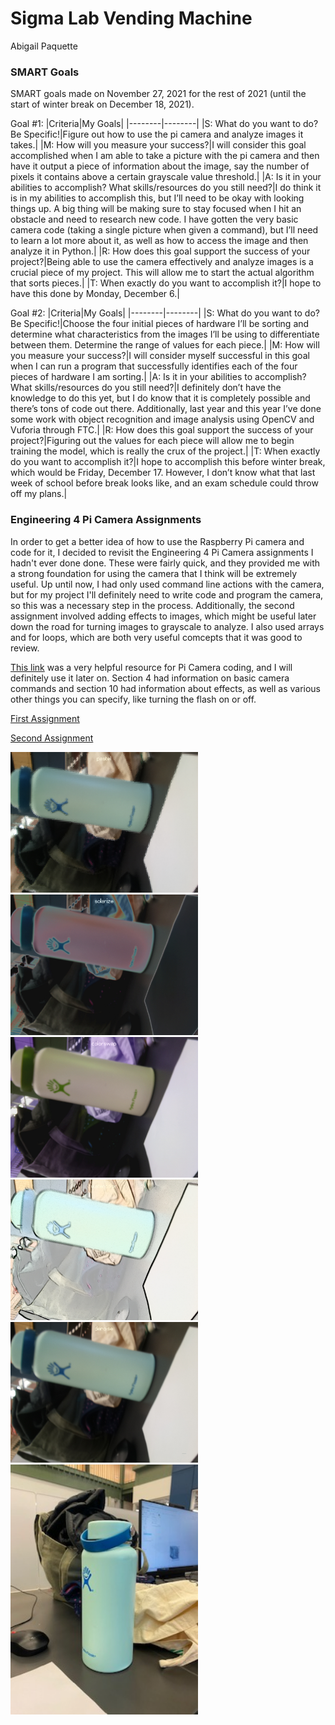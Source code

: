 # Sigma Lab Vending Machine
Abigail Paquette

### SMART Goals
SMART goals made on November 27, 2021 for the rest of 2021 (until the start of winter break on December 18, 2021).

Goal #1:
|Criteria|My Goals|
|--------|--------|
|S: What do you want to do? Be Specific!|Figure out how to use the pi camera and analyze images it takes.|
|M: How will you measure your success?|I will consider this goal accomplished when I am able to take a picture with the pi camera and then have it output a piece of information about the image, say the number of pixels it contains above a certain grayscale value threshold.|
|A: Is it in your abilities to accomplish? What skills/resources do you still need?|I do think it is in my abilities to accomplish this, but I’ll need to be okay with looking things up. A big thing will be making sure to stay focused when I hit an obstacle and need to research new code. I have gotten the very basic camera code (taking a single picture when given a command), but I’ll need to learn a lot more about it, as well as how to access the image and then analyze it in Python.|
|R: How does this goal support the success of your project?|Being able to use the camera effectively and analyze images is a crucial piece of my project. This will allow me to start the actual algorithm that sorts pieces.|
|T: When exactly do you want to accomplish it?|I hope to have this done by Monday, December 6.|

Goal #2:
|Criteria|My Goals|
|--------|--------|
|S: What do you want to do? Be Specific!|Choose the four initial pieces of hardware I’ll be sorting and determine what characteristics from the images I’ll be using to differentiate between them. Determine the range of values for each piece.|
|M: How will you measure your success?|I will consider myself successful in this goal when I can run a program that successfully identifies each of the four pieces of hardware I am sorting.|
|A: Is it in your abilities to accomplish? What skills/resources do you still need?|I definitely don’t have the knowledge to do this yet, but I do know that it is completely possible and there’s tons of code out there. Additionally, last year and this year I’ve done some work with object recognition and image analysis using OpenCV and Vuforia through FTC.|
|R: How does this goal support the success of your project?|Figuring out the values for each piece will allow me to begin training the model, which is really the crux of the project.|
|T: When exactly do you want to accomplish it?|I hope to accomplish this before winter break, which would be Friday, December 17. However, I don’t know what that last week of school before break looks like, and an exam schedule could throw off my plans.|

### Engineering 4 Pi Camera Assignments
In order to get a better idea of how to use the Raspberry Pi camera and code for it, I decided to revisit the Engineering 4 Pi Camera assignments I hadn't ever done done. These were fairly quick, and they provided me with a strong foundation for using the camera that I think will be extremely useful. Up until now, I had only used command line actions with the camera, but for my project I'll definitely need to write code and program the camera, so this was a necessary step in the process. Additionally, the second assignment involved adding effects to images, which might be useful later down the road for turning images to grayscale to analyze. I also used arrays and for loops, which are both very useful comcepts that it was good to review.

[This link](https://picamera.readthedocs.io/en/release-1.10/index.html) was a very helpful resource for Pi Camera coding, and I will definitely use it later on. Section 4 had information on basic camera commands and section 10 had information about effects, as well as various other things you can specify, like turning the flash on or off.

[First Assignment](Camera/camera_test01.py) 

[Second Assignment](Camera/camera_test02.py)

<img src="Camera/0pastel.jpg" width="300"> <img src="Camera/1solarize.jpg" width="300"> <img src="Camera/2colorswap.jpg" width="300">
<img src="Camera/3watercolor.jpg" width="300"> <img src="Camera/4denoise.jpg" width="300"> <img src="PhoneCamera/effectsCompare.jpg" width="300">


